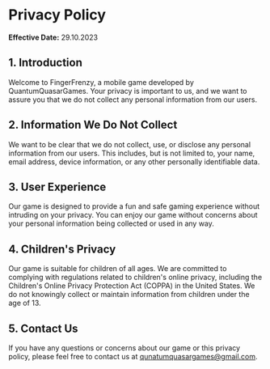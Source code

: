 # Privacy Policy

**Effective Date:** 29.10.2023

## 1. Introduction

Welcome to FingerFrenzy, a mobile game developed by QuantumQuasarGames. Your privacy is important to us, and we want to assure you that we do not collect any personal information from our users.

## 2. Information We Do Not Collect

We want to be clear that we do not collect, use, or disclose any personal information from our users. This includes, but is not limited to, your name, email address, device information, or any other personally identifiable data.

## 3. User Experience

Our game is designed to provide a fun and safe gaming experience without intruding on your privacy. You can enjoy our game without concerns about your personal information being collected or used in any way.

## 4. Children's Privacy

Our game is suitable for children of all ages. We are committed to complying with regulations related to children's online privacy, including the Children's Online Privacy Protection Act (COPPA) in the United States. We do not knowingly collect or maintain information from children under the age of 13.

## 5. Contact Us

If you have any questions or concerns about our game or this privacy policy, please feel free to contact us at qunatumquasargames@gmail.com.
